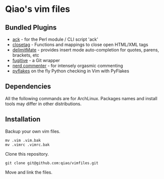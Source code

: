 Qiao's vim files
================

## Bundled Plugins ##

* [ack](https://github.com/mileszs/ack.vim) - for the Perl module / CLI script 'ack'
* [closetag](https://github.com/docunext/closetag.vim) - Functions and mappings to close open HTML/XML tags
* [delimitMate](https://github.com/Raimondi/delimitMate) - provides insert mode auto-completion for quotes, parens, brackets, etc
* [fugitive](https://github.com/tpope/vim-fugitive) - a Git wrapper 
* [nerd commenter](https://github.com/scrooloose/nerdcommenter) - for intensely orgasmic commenting 
* [pyflakes](https://github.com/kevinw/pyflakes-vim) on the fly Python checking in Vim with PyFlakes




## Dependencies ##

All the following commands are for ArchLinux. Packages names and install tools may differ in other distributions.


## Installation ##

Backup your own vim files.

    mv .vim .vim.bak
    mv .vimrc .vimrc.bak

Clone this repository.

    git clone git@github.com:qiao/vimfiles.git

Move and link the files.
